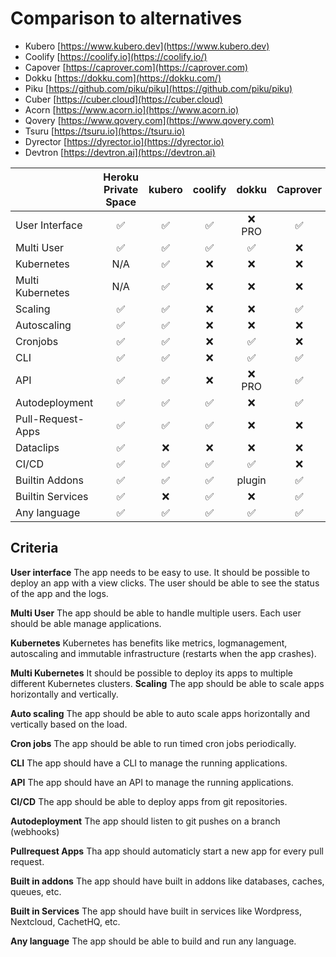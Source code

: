 # Comparison to alternatives

- Kubero [https://www.kubero.dev](https://www.kubero.dev)
- Coolify [https://coolify.io](https://coolify.io/)
- Capover [https://caprover.com](https://caprover.com)
- Dokku [https://dokku.com](https://dokku.com/)
- Piku [https://github.com/piku/piku](https://github.com/piku/piku)
- Cuber [https://cuber.cloud](https://cuber.cloud)
- Acorn [https://www.acorn.io](https://www.acorn.io)
- Qovery [https://www.qovery.com](https://www.qovery.com)
- Tsuru [https://tsuru.io](https://tsuru.io)
- Dyrector [https://dyrector.io](https://dyrector.io)
- Devtron [https://devtron.ai](https://devtron.ai)


|                 | Heroku Private Space | kubero | coolify | dokku | Caprover | piku       | Cuber | Acorn | Qovery | Tsuru | Dyrector | Devtron
|-------------------|:-------------------:|:------:|:-------:|:-----:|:--------:|:----------:|:-----:|:-----:|:------:|:-----:|:--------:|:------:|
| User Interface    | ✅                 | ✅      | ✅      | ❌ PRO| ✅       | ❌         | ❌    | ❌   | ✅     | ❌    | ✅       | ✅     |
| Multi User        | ✅                 | ✅      | ✅      | ✅    | ❌       | N/A         | N/A  | N/A  | ✅     | N/A   | ✅       | ✅     |
| Kubernetes        | N/A                | ✅      | ❌      | ❌    | ❌       | ❌         | ✅    | ✅   | ✅     | ✅    | ✅       | ✅     |
| Multi Kubernetes  | N/A                | ✅      | ❌      | ❌    | ❌       | ❌         | ❌    | ❌   |
| Scaling           | ✅                 | ✅      | ❌      | ❌    | ✅       | vertically | ❌    | ❌   |
| Autoscaling       | ✅                 | ✅      | ❌      | ❌    | ❌       | ❌         | ❌    | ❌   |
| Cronjobs          | ✅                 | ✅      | ❌      | ✅    | ❌       | ✅         | ✅    | ✅   | ✅     | ❌    |
| CLI               | ✅                 | ✅      | ❌      | ✅    | ✅       | ✅         | ✅    | ✅   | ✅     | ✅    |
| API               | ✅                 | ✅      | ❌      | ❌ PRO| ✅       | ❌         | ❌    | ✅   | ✅     | ✅    |
| Autodeployment    | ✅                 | ✅      | ✅      | ❌    | ✅       | ❌         | ❌    | ❌   |
| Pull-Request-Apps | ✅                 | ✅      | ✅      | ❌    | ❌       | ❌         | ❌    | ❌   |
| Dataclips         | ✅                 | ❌      | ❌      | ❌    | ❌       | ❌         | ❌    | ❌   |
| CI/CD             | ✅                 | ✅      | ✅      | ✅    | ❌       | ✅         | ❌    | ❌   |
| Builtin Addons    | ✅                 | ✅      | ✅      | plugin| ✅       | ❌         | ❌    | ❌   |
| Builtin Services  | ✅                 | ❌      | ✅      | ❌    | ✅       | ❌         | ❌    | ❌   |
| Any language      | ✅                 | ✅      | ✅      | ✅    | ✅       | ✅         | ✅    | ✅   |

## Criteria
**User interface**
The app needs to be easy to use. It should be possible to deploy an app with a view clicks. The user should be able to see the status of the app and the logs.

**Multi User**
The app should be able to handle multiple users. Each user should be able manage applications.

**Kubernetes**
Kubernetes has benefits like metrics, logmanagement, autoscaling and immutable infrastructure (restarts when the app crashes).

**Multi Kubernetes**
It should be possible to deploy its apps to multiple different Kubernetes clusters.
**Scaling**
The app should be able to scale apps horizontally and vertically.

**Auto scaling**
The app should be able to auto scale apps horizontally and vertically based on the load.

**Cron jobs**
The app should be able to run timed cron jobs periodically.

**CLI**
The app should have a CLI to manage the running applications.

**API**
The app should have an API to manage the running applications.

**CI/CD**
The app should be able to deploy apps from git repositories.

**Autodeployment**
The app should listen to git pushes on a branch (webhooks)

**Pullrequest Apps**
Tha app should automaticly start a new app for every pull request.

**Built in addons**
The app should have built in addons like databases, caches, queues, etc.

**Built in Services**
The app should have built in services like Wordpress, Nextcloud, CachetHQ, etc.

**Any language**
The app should be able to build and run any language.
